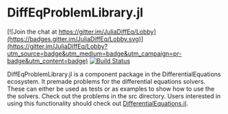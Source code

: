 # DiffEqProblemLibrary.jl

[![Join the chat at https://gitter.im/JuliaDiffEq/Lobby](https://badges.gitter.im/JuliaDiffEq/Lobby.svg)](https://gitter.im/JuliaDiffEq/Lobby?utm_source=badge&utm_medium=badge&utm_campaign=pr-badge&utm_content=badge)
[![Build Status](https://travis-ci.org/JuliaDiffEq/DiffEqProblemLibrary.jl.svg?branch=master)](https://travis-ci.org/JuliaDiffEq/DiffEqProblemLibrary.jl)

DiffEqProblemLibrary.jl is a component package in the DifferentialEquations ecosystem. It premade
problems for the differential equations solvers. These can either be used as tests
or as examples to show how to use the the solvers. Check out the problems in the
src directory. Users interested in using this
functionality should check out [DifferentialEquations.jl](https://github.com/JuliaDiffEq/DifferentialEquations.jl).
